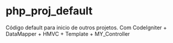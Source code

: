 php_proj_default
================

Código default para inicio de outros projetos. Com CodeIgniter + DataMapper +  HMVC + Template + MY_Controller